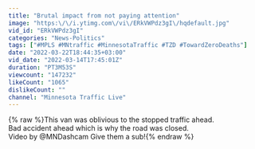 ```yaml
---
title: "Brutal impact from not paying attention"
image: "https:\/\/i.ytimg.com\/vi\/ERkVWPdz3gI\/hqdefault.jpg"
vid_id: "ERkVWPdz3gI"
categories: "News-Politics"
tags: ["#MPLS #MNtraffic #MinnesotaTraffic #TZD #TowardZeroDeaths"]
date: "2022-03-22T18:44:35+03:00"
vid_date: "2022-03-14T17:45:01Z"
duration: "PT3M53S"
viewcount: "147232"
likeCount: "1065"
dislikeCount: ""
channel: "Minnesota Traffic Live"
---
```

{% raw %}This van was oblivious to the stopped traffic ahead. <br />Bad accident ahead which is why the road was closed.<br />Video by @MNDashcam Give them a sub!{% endraw %}
